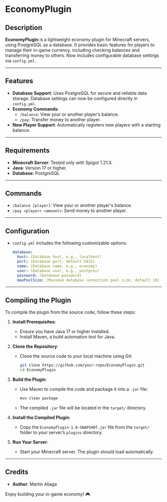 # EconomyPlugin

## Description

**EconomyPlugin** is a lightweight economy plugin for Minecraft servers, using PostgreSQL as a database. It provides basic features for players to manage their in-game currency, including checking balances and transferring money to others. Now includes configurable database settings via `config.yml`.

---

## Features

- **Database Support**: Uses PostgreSQL for secure and reliable data storage. Database settings can now be configured directly in `config.yml`.
- **Economy Commands**:
    - `/balance`: View your or another player’s balance.
    - `/pay`: Transfer money to another player.
- **New Player Support**: Automatically registers new players with a starting balance.

---

## Requirements

- **Minecraft Server**: Tested only with Spigot 1.21.3.
- **Java**: Version 17 or higher.
- **Database**: PostgreSQL

---

## Commands

- `/balance [player]`: View your or another player's balance.
- `/pay <player> <amount>`: Send money to another player.

---

## Configuration

- `config.yml` includes the following customizable options:
  ```yaml
  database:
    host: (Database host, e.g., localhost)
    port: (Database port, default 5432)
    name: (Database name, e.g., economy)
    user: (Database user, e.g., postgres)
    password: (Database password)
    maxPoolSize: (Maximum database connection pool size, default 10)
  ```

---

## Compiling the Plugin

To compile the plugin from the source code, follow these steps:

1. **Install Prerequisites**:
    - Ensure you have Java 17 or higher installed.
    - Install Maven, a build automation tool for Java.

2. **Clone the Repository**:
    - Clone the source code to your local machine using Git:
      ```bash
      git clone https://github.com/your-repo/EconomyPlugin.git
      cd EconomyPlugin
      ```

3. **Build the Plugin**:
    - Use Maven to compile the code and package it into a `.jar` file:
      ```bash
      mvn clean package
      ```
    - The compiled `.jar` file will be located in the `target/` directory.

4. **Install the Compiled Plugin**:
    - Copy the `EconomyPlugin-1.0-SNAPSHOT.jar` file from the `target/` folder to your server’s `plugins` directory.

5. **Run Your Server**:
    - Start your Minecraft server. The plugin should load automatically.

---

## Credits

- **Author**: Martín Aliaga

Enjoy building your in-game economy! 🎮
